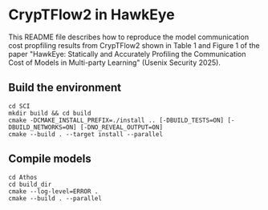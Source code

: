 # CrypTFlow2 in HawkEye

This README file describes how to reproduce the model communication cost propfiling results from CrypTFlow2 shown in Table 1 and Figure 1 of the paper "HawkEye: Statically and Accurately Profiling the Communication Cost of Models in Multi-party Learning" (Usenix Security 2025).

## Build the environment

```
cd SCI
mkdir build && cd build
cmake -DCMAKE_INSTALL_PREFIX=./install .. [-DBUILD_TESTS=ON] [-DBUILD_NETWORKS=ON] [-DNO_REVEAL_OUTPUT=ON]
cmake --build . --target install --parallel
```

## Compile models

```
cd Athos
cd build_dir
cmake --log-level=ERROR .
cmake --build . --parallel
```